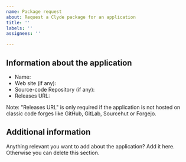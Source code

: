 ```yaml
---
name: Package request
about: Request a Clyde package for an application
title: ''
labels: ''
assignees: ''

---
```


## Information about the application

- Name:
- Web site (if any):
- Source-code Repository (if any):
- Releases URL:

Note: "Releases URL" is only required if the application is not hosted on classic code forges like GitHub, GitLab, Sourcehut or Forgejo.

## Additional information

Anything relevant you want to add about the application? Add it here. Otherwise you can delete this section.
